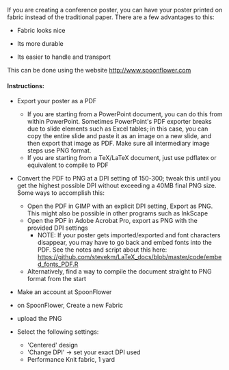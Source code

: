 If you are creating a conference poster, you can have your poster printed on fabric instead of the traditional paper. There are a few advantages to this:

- Fabric looks nice

- Its more durable

- Its easier to handle and transport

This can be done using the website http://www.spoonflower.com

#### Instructions: 

- Export your poster as a PDF
  - If you are starting from a PowerPoint document, you can do this from within PowerPoint. Sometimes PowerPoint's PDF exporter breaks due to slide elements such as Excel tables; in this case, you can copy the entire slide and paste it as an image on a new slide, and then export that image as PDF. Make sure all intermediary image steps use PNG format.
  - If you are starting from a TeX/LaTeX document, just use pdflatex or equivalent to compile to PDF

- Convert the PDF to PNG at a DPI setting of 150-300; tweak this until you get the highest possible DPI without exceeding a 40MB final PNG size. Some ways to accomplish this:
  - Open the PDF in GIMP with an explicit DPI setting, Export as PNG. This might also be possible in other programs such as InkScape
  - Open the PDF in Adobe Acrobat Pro, export as PNG with the provided DPI settings
    - NOTE: If your poster gets imported/exported and font characters disappear, you may have to go back and embed fonts into the PDF. See the notes and script about this here: https://github.com/stevekm/LaTeX_docs/blob/master/code/embed_fonts_PDF.R
  - Alternatively, find a way to compile the document straight to PNG format from the start

- Make an account at SpoonFlower
- on SpoonFlower, Create a new Fabric 
- upload the PNG
- Select the following settings: 
  - 'Centered' design
  - 'Change DPI' -> set your exact DPI used
  - Performance Knit fabric, 1 yard
